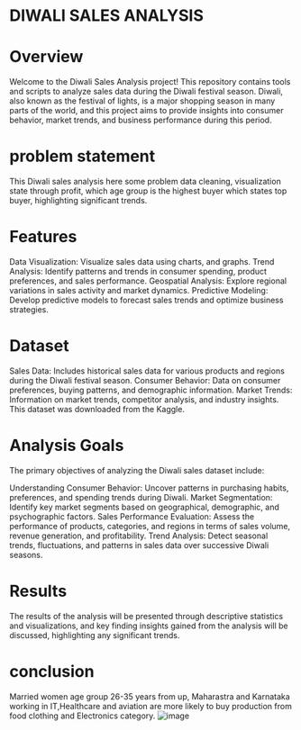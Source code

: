 # DIWALI SALES ANALYSIS
# Overview
Welcome to the Diwali Sales Analysis project! This repository contains tools and scripts to analyze sales data during the Diwali festival season. 
Diwali, also known as the festival of lights, is a major shopping season in many parts of the world,
and this project aims to provide insights into consumer behavior, market trends, and business performance during this period.
# problem statement
This Diwali sales analysis here some problem data cleaning, visualization state through profit, which age group is the highest buyer which states 
top buyer, highlighting significant trends.
# Features
Data Visualization: Visualize sales data using charts, and graphs.
Trend Analysis: Identify patterns and trends in consumer spending, product preferences, and sales performance.
Geospatial Analysis: Explore regional variations in sales activity and market dynamics.
Predictive Modeling: Develop predictive models to forecast sales trends and optimize business strategies.
# Dataset
Sales Data: Includes historical sales data for various products and regions during the Diwali festival season.
Consumer Behavior: Data on consumer preferences, buying patterns, and demographic information.
Market Trends: Information on market trends, competitor analysis, and industry insights.
This dataset was downloaded from the Kaggle.
# Analysis Goals
The primary objectives of analyzing the Diwali sales dataset include:

Understanding Consumer Behavior: Uncover patterns in purchasing habits, preferences, and spending trends during Diwali.
Market Segmentation: Identify key market segments based on geographical, demographic, and psychographic factors.
Sales Performance Evaluation: Assess the performance of products, categories, and regions in terms of sales volume, revenue generation, and profitability.
Trend Analysis: Detect seasonal trends, fluctuations, and patterns in sales data over successive Diwali seasons.
# Results
The results of the analysis will be presented through descriptive statistics and visualizations, and key finding insights gained from the analysis
will be discussed, highlighting any significant trends.
# conclusion
Married women age group 26-35 years from up, Maharastra and Karnataka working in IT,Healthcare and aviation are more likely to buy
production from food clothing and Electronics category.
  ![image](https://github.com/suraj1kumar/Diwali_Sales_Analysis/assets/149993307/d9b01b87-73af-4e35-83e5-d44440adf4e7)

